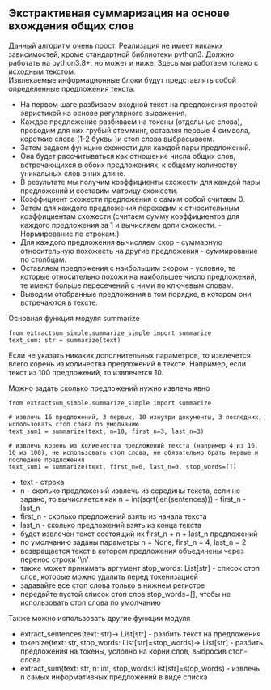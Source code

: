 ## Экстрактивная суммаризация на основе вхождения общих слов

Данный алгоритм очень прост. 
Реализация не имеет никаких зависимостей, кроме стандартной библиотеки python3. 
Должно работать на python3.8+, но может и ниже. 
Здесь мы работаем только с исходным текстом.  
Извлекаемые информационные блоки будут представлять собой определенные предложения текста.

- На первом шаге разбиваем входной текст на предложения простой эвристикой на основе регулярного выражения.
- Каждое предложение разбиваем на токены (отдельные слова), проводим для них грубый стемминг, оставляя первые 4 символа, короткие слова (1-2 буквы )и стоп слова выбрасываем.
- Затем задаем функцию схожести для каждой пары предложений. 
- Она будет рассчитываться как отношение числа общих слов, встречающихся в обоих предложениях, к общему количеству уникальных слов в них длине. 
- В результате мы получим коэффициенты схожести для каждой пары предложений и составим матрицу схожести.
- Коэффициент схожести предложения с самим собой считаем 0.
- Затем для каждого предложения переходим к относительным коэффициентам схожести (считаем сумму коэффициентов для каждого предложения за 1 и вычисляем доли схожести. - Нормирование по строкам.)
- Для каждого предложения вычисляем скор - суммарную относительную похожесть на другие предложения - суммирование по столбцам.
- Оставляем предложения с наибольшим скором - условно, те которые относительно похожи на наибольшее число предложений, те имеют больше пересечений с ними по ключевым словам.
- Выводим отобранные предложения в том порядке, в котором они встречаются в тексте.

Основная функция модуля summarize

```python3
from extractsum_simple.summarize_simple import summarize
text_sum: str = summarize(text)
```

Если не указать никаких дополнительных параметров, то извлечется всего корень из количества предложений в тексте. Например, если текст из 100 предложений, то извлечется 10.

Можно задать сколько предложений нужно извлечь явно

```python3
from extractsum_simple.summarize_simple import summarize

# извлечь 16 предложений, 3 первых, 10 изнутри документы, 3 последних, использовать стоп слова по умолчанию
text_sum1 = summarize(text, n=10, first_n=3, last_n=3)  

# извлечь корень из колиечества предложений текста (например 4 из 16, 10 из 100), не использовать стоп слова, не обязательно брать первые и последние предложения
text_sum1 = summarize(text, first_n=0, last_n=0, stop_words=[])  

```

- text - строка
- n - сколько предложений извлечь из середины текста, если не задано, то вычисляется как n = int(sqrt(len(sentences))) - first_n - last_n
- first_n - сколько предложений взять из начала текста
- last_n - сколько предложений взять из конца текста
- будет извлечен текст состоящий их first_n + n + last_n предложений
- по умолчанию заданы параметры n = None, first_n = 4, last_n = 2
- возвращается текст в котором предложения объединены через перенос строки '\n'
- также может принимать аргумент stop_words: List[str] - список стоп слов, которые можно удалить перед токенизацией
- задавайте все стоп слова только в нижнем регистре
- передайте пустой список стоп слов stop_words=[], чтобы не использовать стоп слова по умолчанию

Также можно использовать другие функции модуля
- extract_sentences(text: str)-> List[str] - разбить текст на предложения
- tokenize(text: str, stop_words: List[str]=stop_words)-> List[str] - разбить предложения на токены, условно на корни слов, выбросив стоп-слова
- extract_sum(text: str, n: int, stop_words:List[str]=stop_words) - извлечь n самых информативных предложений в виде списка
